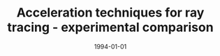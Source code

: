 ---
# Documentation: https://wowchemy.com/docs/managing-content/

title: Acceleration techniques for ray tracing - experimental comparison
subtitle: ''
summary: ''
authors:
- Janusz Kalinowski
- sas
tags: []
categories: []
date: '1994-01-01'
lastmod: 2022-10-07T05:45:17Z
featured: false
draft: false

# Featured image
# To use, add an image named `featured.jpg/png` to your page's folder.
# Focal points: Smart, Center, TopLeft, Top, TopRight, Left, Right, BottomLeft, Bottom, BottomRight.
image:
  caption: ''
  focal_point: ''
  preview_only: false

# Projects (optional).
#   Associate this post with one or more of your projects.
#   Simply enter your project's folder or file name without extension.
#   E.g. `projects = ["internal-project"]` references `content/project/deep-learning/index.md`.
#   Otherwise, set `projects = []`.
projects: []
publishDate: '2022-10-07T05:45:16.520524Z'
publication_types:
- '1'
abstract: ''
publication: '*Computer vision and graphics. Proceedings of the 5th Microcomputer
  School, Zakopane, Poland, 15-19 February 1994*'
---